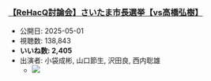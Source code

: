 ### [【ReHacQ討論会】さいたま市長選挙【vs高橋弘樹】](https://www.youtube.com/watch?v=JAL59MWRbcY)
-   公開日: 2025-05-01
-   視聴数: 138,843
-   **いいね数: 2,405**
-   出演者: 小袋成彬, 山口節生, 沢田良, 西内聡雄
    - [![](https://img.youtube.com/vi/JAL59MWRbcY/hqdefault.jpg)](https://www.youtube.com/watch?v=JAL59MWRbcY)
